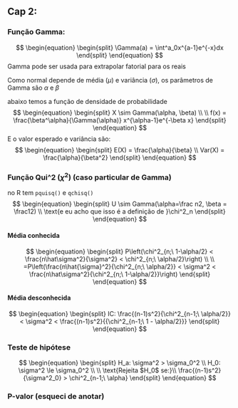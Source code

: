 ## Cap 2: 

### Função Gamma:
$$
\begin{equation}
\begin{split}
\Gamma(a) = \int^a_0x^{a-1}e^{-x}dx
\end{split}
\end{equation}
$$
Gamma pode ser usada para extrapolar fatorial para os reais

Como normal depende de média ($\mu$) e variância ($\sigma$), os parâmetros de Gamma são $\alpha$ e $\beta$

abaixo temos a função de densidade de probabilidade
$$
\begin{equation}
\begin{split}
X \sim Gamma(\alpha, \beta) \\
\\
f(x) = \frac{\beta^\alpha}{\Gamma(\alpha)} x^{\alpha-1}e^{-\beta x}
\end{split}
\end{equation}
$$
E o valor esperado e variância são:
$$
\begin{equation}
\begin{split}
E(X) = \frac{\alpha}{\beta} \\
Var(X) = \frac{\alpha}{\beta^2} 
\end{split}
\end{equation}
$$

### Função Qui^2 ($\chi ^2$) (caso particular de Gamma)
no R tem `pquisq()` e `qchisq()`
$$
\begin{equation}
\begin{split}
U \sim Gamma(\alpha=\frac n2, \beta = \frac12) \\
\text{e eu acho que isso é a definição de }\chi^2_n
\end{split}
\end{equation}
$$

#### Média conhecida
$$
\begin{equation}
\begin{split}
P\left(\chi^2_{n;\ 1-\alpha/2} < \frac{n\hat\sigma^2}{\sigma^2} < \chi^2_{n;\ \alpha/2}\right) \\
\\
=P\left(\frac{n\hat{\sigma}^2}{\chi^2_{n;\ \alpha/2}} < \sigma^2 < \frac{n\hat\sigma^2}{\chi^2_{n;\ 1-\alpha/2}}\right)
\end{split}
\end{equation}
$$

#### Média desconhecida
$$
\begin{equation}
\begin{split}
IC: \frac{(n-1)s^2}{\chi^2_{n-1;\ \alpha/2}} < \sigma^2 < \frac{(n-1)s^2}{{\chi^2_{n-1;\ 1 - \alpha/2}}}
\end{split}
\end{equation}
$$


### Teste de hipótese
$$
\begin{equation}
\begin{split}
H_a: \sigma^2 > \sigma_0^2 \\
H_0: \sigma^2 \le \sigma_0^2 \\
\\
\text{Rejeita $H_0$ se:}\\
\frac{(n-1)s^2}{\sigma^2_0} > \chi^2_{n-1;\ \alpha}
\end{split}
\end{equation}
$$

### P-valor (esqueci de anotar)
